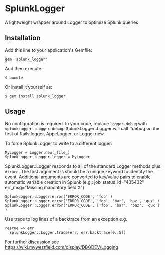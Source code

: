 # SplunkLogger

A lightweight wrapper around Logger to optimize Splunk queries

## Installation

Add this line to your application's Gemfile:

    gem 'splunk_logger'

And then execute:

    $ bundle

Or install it yourself as:

    $ gem install splunk_logger

## Usage
No configuration is required. In your code, replace `logger.debug` with 
`SplunkLogger::Logger.debug`. SplunkLogger::Logger will call #debug on the first of 
Rails.logger, App::Logger, or Logger.new. 

To force SplunkLogger to write to a different logger: 

    MyLogger = Logger.new(_file_)
    SplunkLogger::Logger.logger = MyLogger
    

SplunkLogger::Logger responds to all of the standard Logger methods plus `#trace`. 
The first argument is should be a unique keyword to identify the event. Additional
arguments are converted to key/value pairs to enable automatic variable creation in 
Splunk (e.g.: job_status_id="435432" err_msg="Missing mandatory field X")


    SplunkLogger::Logger.error('ERROR_CODE', 'foo' )
    SplunkLogger::Logger.error('ERROR_CODE', 'foo', 'bar', 'baz', 'qux' )
    SplunkLogger::Logger.error('ERROR_CODE', ['foo', 'bar', 'baz', 'qux'] )

Use trace to log lines of a backtrace from an exception e.g.

    rescue => err
      SplunkLogger::Logger.trace(err, err.backtrace[0..5])

For further discussion see https://wiki.mywestfield.com/display/DBGDEV/Logging
